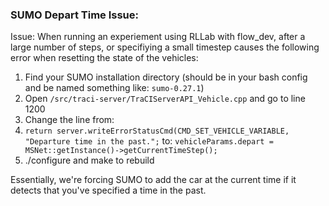 ### SUMO Depart Time Issue:

Issue: When running an experiement using RLLab with  flow_dev, after a large number of steps, or specifiying a small timestep causes the following error when resetting the state of the vehicles:


1. Find your SUMO installation directory (should be in your bash config and be named something like: `sumo-0.27.1`)
2. Open `/src/traci-server/TraCIServerAPI_Vehicle.cpp` and go to line 1200
3. Change the line from: 
4. ```return server.writeErrorStatusCmd(CMD_SET_VEHICLE_VARIABLE, "Departure time in the past.";``` 
to:
```vehicleParams.depart = MSNet::getInstance()->getCurrentTimeStep();```
5. ./configure and make to rebuild

Essentially, we're forcing SUMO to add the car at the current time if it detects that you've specified a time in the past.